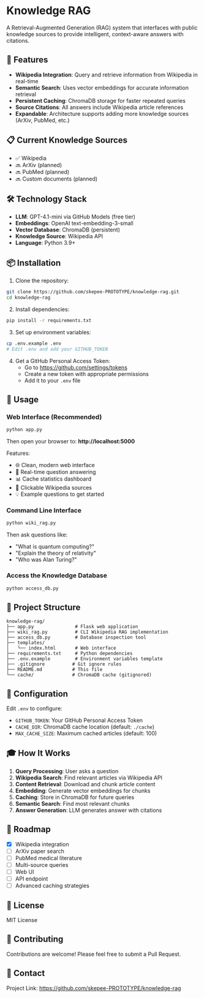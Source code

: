# Knowledge RAG

A Retrieval-Augmented Generation (RAG) system that interfaces with public knowledge sources to provide intelligent, context-aware answers with citations.

## 🚀 Features

- **Wikipedia Integration**: Query and retrieve information from Wikipedia in real-time
- **Semantic Search**: Uses vector embeddings for accurate information retrieval
- **Persistent Caching**: ChromaDB storage for faster repeated queries
- **Source Citations**: All answers include Wikipedia article references
- **Expandable**: Architecture supports adding more knowledge sources (ArXiv, PubMed, etc.)

## 📋 Current Knowledge Sources

- ✅ Wikipedia
- 🔜 ArXiv (planned)
- 🔜 PubMed (planned)
- 🔜 Custom documents (planned)

## 🛠️ Technology Stack

- **LLM**: GPT-4.1-mini via GitHub Models (free tier)
- **Embeddings**: OpenAI text-embedding-3-small
- **Vector Database**: ChromaDB (persistent)
- **Knowledge Source**: Wikipedia API
- **Language**: Python 3.9+

## 📦 Installation

1. Clone the repository:
```bash
git clone https://github.com/skepee-PROTOTYPE/knowledge-rag.git
cd knowledge-rag
```

2. Install dependencies:
```bash
pip install -r requirements.txt
```

3. Set up environment variables:
```bash
cp .env.example .env
# Edit .env and add your GITHUB_TOKEN
```

4. Get a GitHub Personal Access Token:
   - Go to https://github.com/settings/tokens
   - Create a new token with appropriate permissions
   - Add it to your `.env` file

## 🎯 Usage

### Web Interface (Recommended)

```bash
python app.py
```

Then open your browser to: **http://localhost:5000**

Features:
- 🌐 Clean, modern web interface
- 💬 Real-time question answering
- 📊 Cache statistics dashboard
- 🔗 Clickable Wikipedia sources
- 💡 Example questions to get started

### Command Line Interface

```bash
python wiki_rag.py
```

Then ask questions like:
- "What is quantum computing?"
- "Explain the theory of relativity"
- "Who was Alan Turing?"

### Access the Knowledge Database

```bash
python access_db.py
```

## 📁 Project Structure

```
knowledge-rag/
├── app.py               # Flask web application
├── wiki_rag.py          # CLI Wikipedia RAG implementation
├── access_db.py         # Database inspection tool
├── templates/
│   └── index.html       # Web interface
├── requirements.txt     # Python dependencies
├── .env.example         # Environment variables template
├── .gitignore          # Git ignore rules
├── README.md           # This file
└── cache/              # ChromaDB cache (gitignored)
```

## 🔧 Configuration

Edit `.env` to configure:
- `GITHUB_TOKEN`: Your GitHub Personal Access Token
- `CACHE_DIR`: ChromaDB cache location (default: `./cache`)
- `MAX_CACHE_SIZE`: Maximum cached articles (default: 100)

## 🎓 How It Works

1. **Query Processing**: User asks a question
2. **Wikipedia Search**: Find relevant articles via Wikipedia API
3. **Content Retrieval**: Download and chunk article content
4. **Embedding**: Generate vector embeddings for chunks
5. **Caching**: Store in ChromaDB for future queries
6. **Semantic Search**: Find most relevant chunks
7. **Answer Generation**: LLM generates answer with citations

## 🚧 Roadmap

- [x] Wikipedia integration
- [ ] ArXiv paper search
- [ ] PubMed medical literature
- [ ] Multi-source queries
- [ ] Web UI
- [ ] API endpoint
- [ ] Advanced caching strategies

## 📄 License

MIT License

## 🤝 Contributing

Contributions are welcome! Please feel free to submit a Pull Request.

## 📧 Contact

Project Link: https://github.com/skepee-PROTOTYPE/knowledge-rag
